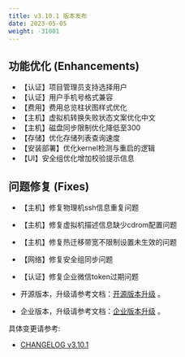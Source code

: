 ```yaml
---
title: v3.10.1 版本发布
date: 2023-05-05
weight: -31001
---
```


## 功能优化 (Enhancements)

- 【认证】项目管理员支持选择用户
- 【认证】用户手机号格式兼容
- 【费用】费用总览柱状图样式优化
- 【主机】虚拟机转换失败状态文案优化中文
- 【主机】磁盘同步限制优化降低至300
- 【存储】优化存储列表查询速度
- 【安装部署】优化kernel检测与重启的逻辑
- 【UI】安全组优化增加校验提示信息

## 问题修复 (Fixes)

- 【主机】修复物理机ssh信息重复问题
- 【主机】修复虚拟机描述信息缺少cdrom配置问题
- 【主机】修复热迁移带宽不限制设置未生效的问题
- 【网络】修复安全组同步问题
- 【认证】修复企业微信token过期问题

- 开源版本，升级请参考文档：[开源版本升级](https://www.cloudpods.org/zh/docs/setup/upgrade/) 。

- 企业版本，升级请参考文档：[企业版本升级](https://docs.yunion.cn/zh/docs/quick/upgrade/) 。

具体变更请参考:

- [CHANGELOG v3.10.1](https://www.cloudpods.org/zh/docs/development/changelog/release-3.10/3-10-1/)


